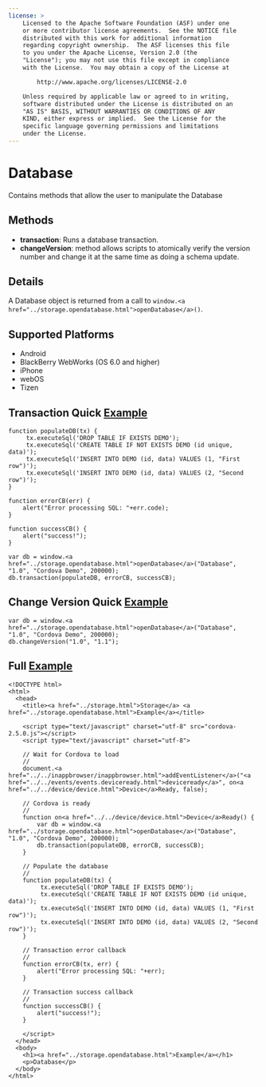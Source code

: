 ```yaml
---
license: >
    Licensed to the Apache Software Foundation (ASF) under one
    or more contributor license agreements.  See the NOTICE file
    distributed with this work for additional information
    regarding copyright ownership.  The ASF licenses this file
    to you under the Apache License, Version 2.0 (the
    "License"); you may not use this file except in compliance
    with the License.  You may obtain a copy of the License at

        http://www.apache.org/licenses/LICENSE-2.0

    Unless required by applicable law or agreed to in writing,
    software distributed under the License is distributed on an
    "AS IS" BASIS, WITHOUT WARRANTIES OR CONDITIONS OF ANY
    KIND, either express or implied.  See the License for the
    specific language governing permissions and limitations
    under the License.
---
```


Database
=======

Contains methods that allow the user to manipulate the Database

Methods
-------

- __transaction__: Runs a database transaction. 
- __changeVersion__: method allows scripts to atomically verify the version number and change it at the same time as doing a schema update. 

Details
-------

A Database object is returned from a call to `window.<a href="../storage.opendatabase.html">openDatabase</a>()`.

Supported Platforms
-------------------

- Android
- BlackBerry WebWorks (OS 6.0 and higher)
- iPhone
- webOS
- Tizen

Transaction Quick <a href="../storage.opendatabase.html">Example</a>
------------------
	function populateDB(tx) {
		 tx.executeSql('DROP TABLE IF EXISTS DEMO');
		 tx.executeSql('CREATE TABLE IF NOT EXISTS DEMO (id unique, data)');
		 tx.executeSql('INSERT INTO DEMO (id, data) VALUES (1, "First row")');
		 tx.executeSql('INSERT INTO DEMO (id, data) VALUES (2, "Second row")');
	}
	
	function errorCB(err) {
		alert("Error processing SQL: "+err.code);
	}
	
	function successCB() {
		alert("success!");
	}
	
	var db = window.<a href="../storage.opendatabase.html">openDatabase</a>("Database", "1.0", "Cordova Demo", 200000);
	db.transaction(populateDB, errorCB, successCB);

Change Version Quick <a href="../storage.opendatabase.html">Example</a>
-------------------

	var db = window.<a href="../storage.opendatabase.html">openDatabase</a>("Database", "1.0", "Cordova Demo", 200000);
	db.changeVersion("1.0", "1.1");

Full <a href="../storage.opendatabase.html">Example</a>
------------

    <!DOCTYPE html>
    <html>
      <head>
        <title><a href="../storage.html">Storage</a> <a href="../storage.opendatabase.html">Example</a></title>

        <script type="text/javascript" charset="utf-8" src="cordova-2.5.0.js"></script>
        <script type="text/javascript" charset="utf-8">

        // Wait for Cordova to load
        //
        document.<a href="../../inappbrowser/inappbrowser.html">addEventListener</a>("<a href="../../events/events.deviceready.html">deviceready</a>", on<a href="../../device/device.html">Device</a>Ready, false);

        // Cordova is ready
        //
        function on<a href="../../device/device.html">Device</a>Ready() {
			var db = window.<a href="../storage.opendatabase.html">openDatabase</a>("Database", "1.0", "Cordova Demo", 200000);
			db.transaction(populateDB, errorCB, successCB);
        }
		
		// Populate the database 
		//
		function populateDB(tx) {
			 tx.executeSql('DROP TABLE IF EXISTS DEMO');
			 tx.executeSql('CREATE TABLE IF NOT EXISTS DEMO (id unique, data)');
			 tx.executeSql('INSERT INTO DEMO (id, data) VALUES (1, "First row")');
			 tx.executeSql('INSERT INTO DEMO (id, data) VALUES (2, "Second row")');
		}
		
		// Transaction error callback
		//
		function errorCB(tx, err) {
			alert("Error processing SQL: "+err);
		}
		
		// Transaction success callback
		//
		function successCB() {
			alert("success!");
		}
	
        </script>
      </head>
      <body>
        <h1><a href="../storage.opendatabase.html">Example</a></h1>
        <p>Database</p>
      </body>
    </html>

